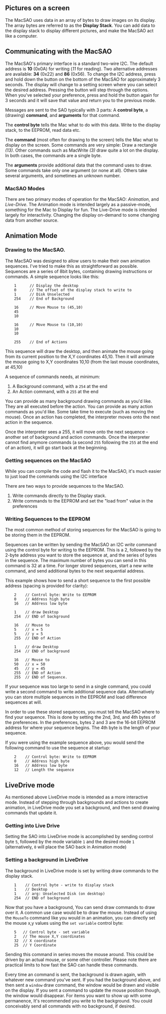## Pictures on a screen

The MacSAO uses data in an array of bytes to draw images on its display. The array bytes are referred to as the **Display Stack**. You can add data to the display stack to display different pictures, and make the MacSAO act like a computer. 


## Communicating with the MacSAO
The MacSAO's primary interface is a standard two-wire I2C. The default address is **10** (0x0A) for writing (*11* for reading). Two alternative addresses are available: **34** (0x22) and **86** (0x56). To change the I2C address, press and hold down the button on the bottom of the MacSAO for approximately 3 seconds. The display will change to a setting screen where you can select the desired address. Pressing the button will step through the options. When you've selected your preference, press and hold the button again for 3 seconds and it will save that value and return you to the previous mode. 

Messages are sent to the SAO typically with 3 parts: A **control byte**, a (drawing) **command**, and **arguments** for that command. 

The **control byte** tells the Mac what to do with this data. Write to the display stack, to the EEPROM, read data etc. 

The **command** (most often for drawing to the screen) tells the Mac what to display on the screen. Some commands are very simple: Draw a rectangle *(13)*. Other commands such as MacWrite *(3)* draw quite a lot on the display. In both cases, the commands are a single byte.

The **arguments** provide additional data that the command uses to draw. Some commands take only one argument (or none at all). Others take several arguments, and sometimes an unknown number. 

### MacSAO Modes

There are two primary modes of operation for the MacSAO: *Animation*, and *Live-Drive*. 
The Animation mode is intended largely as a passive-mode, something for the Mac to Display for fun. 
The Live-Drive mode is intended largely for interactivity. Changing the display on-demand to some changing data from another source. 

## Animation Mode

### Drawing to the MacSAO.  

The MacSAO was designed to allow users to make their own animation sequences. I've tried to make this as straightforward as possible. Sequences are a series of 8bit bytes, containing drawing instructions or commands. A simple sequence looks like this: 

``` 
    1      // Display the desktop
    0      // The offset of the display stack to write to
    1      // Disk Unselected
    254    // End of Background

    16     // Move Mouse to (45,10)
    45
    10

    16     // Move Mouse to (10,10)
    10
    10

    255    // End of Actions
```
This sequence will draw the desktop, and then animate the mouse going from its current position to the X,Y coordinates 45,10. Then it will animate the mouse going to X,Y coordinates 10,10 (from the last mouse coordinates, at 45,10)

A sequence of commands needs, at minimum:
1) A Background command, with a `254` at the end
2) An Action command, with a `255` at the end

You can provide as many background drawing commands as you'd like. They are all executed before the action.
You can provide as many action commands as you'd like. Some take time to execute (such as moving the mouse). Once an action has completed, the interpreter moves onto the next action in the sequence.

Once the interpreter sees a 255, it will move onto the next sequence - another set of  background and action commands. Once the interpreter cannot find anymore commands (a second `255` following the `255` at the end of an action), it will go start back at the beginning.

### Getting sequences on the MacSAO

While you can compile the code and flash it to the MacSAO, it's much easier to just load the commands using the I2C interface

There are two ways to provide sequences to the MacSAO.
1) Write commands directly to the Display stack. 
2) Write commands to the EEPROM and set the "load from" value in the preferences

### Writing Sequences to the EEPROM
The most common method of storing sequences for the MacSAO is going to be storing them in the EEPROM. 

Sequences can be written by sending the MacSAO an I2C *write* command using the control byte for writing to the EEPROM. This is a 2, followed by the  2-byte address you want to store the sequence at, and the series of bytes in the sequence. The maximum number of bytes you can send in this command is 32 at a time. For longer stored sequences, start a new write command, and send additional bytes to the next sequential address.

This example shows how to send a short sequence to the first possible address (spacing is provided for clarity):
```
    2    // Control byte: Write to EEPROM
    0    // Address high byte
    16   // Address low byte

    1    // draw Desktop
    254  // END of background

    16   // Mouse to
    5    // x = 5
    5    // y = 5
    255  // END of Action

    1    // draw Desktop
    254  // END of background

    16   // Mouse to
    50   // x = 50
    45   // y = 45
    255  // END of Action
    255  // END of Sequence.
```

If your sequence was too large to send in a single command, you could write a second command to write additional sequence data. Alternatively you can store multiple sequences in the EEPROM and load difference sequences at will.

In order to use these stored sequences, you must tell the MacSAO where to find your sequence. This is done by setting the 2nd, 3rd, and 4th bytes of the preferences. In the preferences, bytes 2 and 3 are the 16-bit EEPROM address for where your sequence begins.
The 4th byte is the length of your sequence.

If you were using the example sequence above, you would send the following command to use the sequence at startup: 

```
    2    // Control byte: Write to EEPROM
    0    // Address high byte
    16   // Address low byte
    12   // Length the sequence
```

## LiveDrive mode

As mentioned above LiveDrive mode is intended as a more interactive mode. Instead of stepping through backgrounds and actions to create animation, in LiveDrive mode you set a background, and then send drawing commands that update it. 

### Getting into Live Drive
Setting the SAO into LiveDrive mode is accomplished by sending control byte `5`, followed by the mode variable `1` and the desired mode `1` (alternatively, `0` will place the SAO back in Animation mode)


### Setting a background in LiveDrive

The background in LiveDrive mode is set by writing draw commands to the display stack. 
```
    1    // Control byte - write to display stack
    1    // Desktop
    1    // arg: Unselected Disk (on desktop)
    254  // END of background
```

Now that you have a background, You can send draw commands to draw over it. A common use case would be to draw the mouse. Instead of using the `MouseTo` command like you would in an animation, you can directly set the mouse x,y values using the `set variable` control byte:
```
    5   // Control byte - set variable
    2   // The mouse X,Y coordinates
    32  // X coordinate
    25  // Y Coordinate 
```

Sending this command in series moves the mouse around. This could be driven by an actual mouse, or some other controller. Please note there are practical limits to how fast the SAO can handle these commands.

Every time an command is sent, the background is drawn again, with whatever new command you've sent. If you had the background above, and then sent a `window` draw command, the window would be drawn and visible on the display. If you sent a command to update the mouse position though, the window would disappear. For items you want to show up with some permanence, It's recommended you write to the background. You could conceivably send all commands with no background, if desired.


